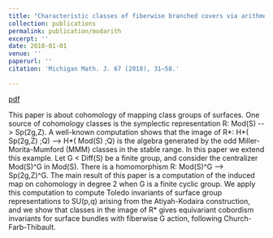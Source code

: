 ```yaml
---
title: "Characteristic classes of fiberwise branched covers via arithmetic groups"
collection: publications
permalink: publication/modarith
excerpt: ''
date: 2018-01-01
venue: ''
paperurl: ''
citation: 'Michigan Math. J. 67 (2018), 31–58.'

---
```


[pdf](http://bena-tshishiku.github.io/files/papers/modarith.pdf)

This paper is about cohomology of mapping class groups of surfaces. One source of cohomology classes is the symplectic representation R: Mod(S) --> Sp(2g,Z). A well-known computation shows that the image of R*: H*( Sp(2g,Z) ;Q) --> H*( Mod(S) ;Q) is the algebra generated by the odd Miller-Morita-Mumford (MMM) classes in the stable range. In this paper we extend this example. Let G < Diff(S) be a finite group, and consider the centralizer Mod(S)^G in Mod(S). There is a homomorphism R: Mod(S)^G --> Sp(2g,Z)^G. The main result of this paper is a computation of the induced map on cohomology in degree 2 when G is a finite cyclic group. We apply this computation to compute Toledo invariants of surface group representations to SU(p,q) arising from the Atiyah-Kodaira construction, and we show that classes in the image of R* gives equivariant cobordism invariants for surface bundles with fiberwise G action, following Church-Farb-Thibault. 
